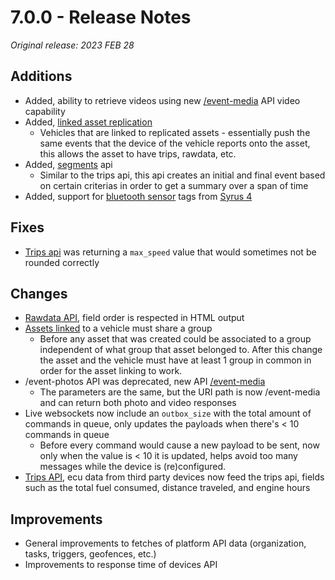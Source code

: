# 7.0.0 - Release Notes
*Original release: 2023 FEB 28*

## Additions
* Added, ability to retrieve videos using new [/event-media](https://documenter.getpostman.com/view/389172/2s935vnLvt#4beb89f9-796f-49eb-801c-6d7b7d54f73a) API video capability
* Added, [linked asset replication](https://pegasus.digitalcomtech.com/docs/get-data#entities)
    * Vehicles that are linked to replicated assets - essentially push the same events that the device of the vehicle reports onto the asset, this allows the asset to have trips, rawdata, etc.
* Added, [segments](https://pegasus.digitalcomtech.com/docs) api
    * Similar to the trips api, this api creates an initial and final event based on certain criterias in order to get a summary over a span of time
* Added, support for [bluetooth sensor](https://documenter.getpostman.com/view/389172/2s935vnLvt#aa7a8180-a2cd-477f-ae3a-cce4f7202255) tags from [Syrus 4](https://syrus.digitalcomtech.com/docs/bluetooth-accessories)

## Fixes
* [Trips api](https://pegasus.digitalcomtech.com/docs/segments#trips) was returning a `max_speed` value that would sometimes not be rounded correctly

## Changes
* [Rawdata API](https://pegasus.digitalcomtech.com/docs/rawdata), field order is respected in HTML output
* [Assets linked](https://pegasus.digitalcomtech.com/docs/get-data#entity-linking--asset-replication) to a vehicle must share a group
    * Before any asset that was created could be associated to a group independent of what group that asset belonged to. After this change the asset and the vehicle must have at least 1 group in common in order for the asset linking to work.
* /event-photos API was deprecated, new API [/event-media](https://documenter.getpostman.com/view/389172/2s935vnLvt#4beb89f9-796f-49eb-801c-6d7b7d54f73a)
    * The parameters are the same, but the URI path is now /event-media and can return both photo and video responses
* Live websockets now include an `outbox_size` with the total amount of commands in queue, only updates the payloads when there's < 10 commands in queue
    * Before every command would cause a new payload to be sent, now only when the value is < 10 it is updated, helps avoid too many messages while the device is (re)configured.
* [Trips API](https://pegasus.digitalcomtech.com/docs/segments#trips), ecu data from third party devices now feed the trips api, fields such as the total fuel consumed, distance traveled, and engine hours

## Improvements
* General improvements to fetches of platform API data (organization, tasks, triggers, geofences, etc.)
* Improvements to response time of devices API